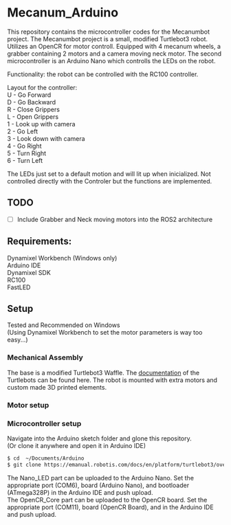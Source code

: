 # Mecanum_Arduino

This repository contains the microcontroller codes for the Mecanumbot project.
The Mecanumbot project is a small, modified Turtlebot3 robot. Utilizes an OpenCR for motor controll. Equipped with 4 mecanum wheels, a grabber containing 2 motors and a camera moving neck motor.
The second microcontroller is an Arduino Nano which controlls the LEDs on the robot.

Functionality: the robot can be controlled with the RC100 controller.

Layout for the controller: <br>
U - Go Forward <br>
D - Go Backward <br>
R - Close Grippers <br>
L - Open Grippers <br>
1 - Look up with camera <br>
2 - Go Left <br>
3 - Look down with camera <br>
4 - Go Right <br>
5 - Turn Right <br>
6 - Turn Left <br>

The LEDs just set to a default motion and will lit up when inicialized. Not controlled directly with the Controler but the functions are implemented.

## TODO
- [ ] Include Grabber and Neck moving motors into the ROS2 architecture

## Requirements:
Dynamixel Workbench (Windows only) <br>
Arduino IDE <br>
Dynamixel SDK <br>
RC100 <br>
FastLED <br>

## Setup 
Tested and Recommended on Windows <br>
(Using Dynamixel Workbench to set the motor parameters is way too easy...)

### Mechanical Assembly

The base is a modified Turtlebot3 Waffle. The [documentation](https://emanual.robotis.com/docs/en/platform/turtlebot3/overview/) of the Turtlebots can be found here.
The robot is mounted with extra motors and custom made 3D printed elements.

### Motor setup

### Microcontroller setup

Navigate into the Arduino sketch folder and glone this repository. <br>
(Or clone it anywhere and open it in Arduino IDE)

```bash
$ cd  ~/Documents/Arduino
$ git clone https://emanual.robotis.com/docs/en/platform/turtlebot3/overview/
```
The Nano_LED part can be uploaded to the Arduino Nano. Set the appropriate port (COM6), board (Arduino Nano), and bootloader (ATmega328P) in the Arduino IDE and push upload. <br>
The OpenCR_Core part can be uploaded to the OpenCR board. Set the appropriate port (COM11), board (OpenCR Board), and  in the Arduino IDE and push upload.
